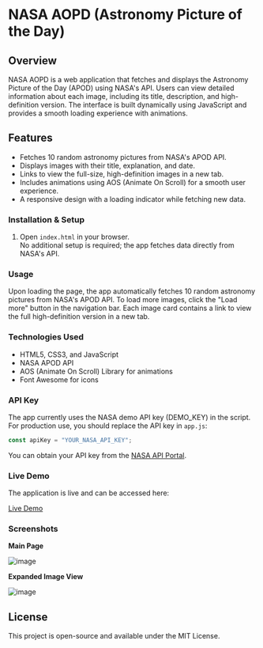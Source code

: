 # NASA AOPD (Astronomy Picture of the Day)

## Overview
NASA AOPD is a web application that fetches and displays the Astronomy Picture of the Day (APOD) using NASA's API. Users can view detailed information about each image, including its title, description, and high-definition version. The interface is built dynamically using JavaScript and provides a smooth loading experience with animations.

## Features
- Fetches 10 random astronomy pictures from NASA's APOD API.
- Displays images with their title, explanation, and date.
- Links to view the full-size, high-definition images in a new tab.
- Includes animations using AOS (Animate On Scroll) for a smooth user experience.
- A responsive design with a loading indicator while fetching new data.

### Installation & Setup
1. Open `index.html` in your browser.  
   No additional setup is required; the app fetches data directly from NASA's API.

### Usage
Upon loading the page, the app automatically fetches 10 random astronomy pictures from NASA's APOD API. To load more images, click the "Load more" button in the navigation bar. Each image card contains a link to view the full high-definition version in a new tab.

### Technologies Used
- HTML5, CSS3, and JavaScript
- NASA APOD API
- AOS (Animate On Scroll) Library for animations
- Font Awesome for icons

### API Key
The app currently uses the NASA demo API key (DEMO_KEY) in the script. For production use, you should replace the API key in `app.js`:
```javascript
const apiKey = "YOUR_NASA_API_KEY";
```

You can obtain your API key from the [NASA API Portal](https://api.nasa.gov/).

### Live Demo
The application is live and can be accessed here:

[Live Demo](https://manojk0303.github.io/nasa-api-project/)

### Screenshots
**Main Page**

![image](https://github.com/user-attachments/assets/ac5e37de-64f3-43f6-960b-585551f26409)

**Expanded Image View**

![image](https://github.com/user-attachments/assets/99ee2ef8-3fa4-4440-b39e-6b9094f3ce2f)

## License
This project is open-source and available under the MIT License.
